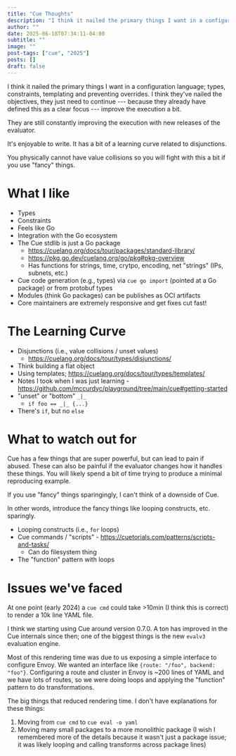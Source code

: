 ```yaml
---
title: "Cue Thoughts"
description: "I think it nailed the primary things I want in a configuration language; types, constraints, templating and preventing overrides. I think they've nailed the objectives, they just need to continue --- because they already have defined this as a clear focus --- improve the execution a bit."
author: ""
date: 2025-06-18T07:34:11-04:00
subtitle: ""
image: ""
post-tags: ["cue", "2025"]
posts: []
draft: false
---
```


I think it nailed the primary things I want in a configuration language; types, constraints, templating and preventing overrides. I think they've nailed the objectives, they just need to continue --- because they already have defined this as a clear focus --- improve the execution a bit.

They are still constantly improving the execution with new releases of the evaluator.

It's enjoyable to write. It has a bit of a learning curve related to disjunctions.

You physically cannot have value collisions so you will fight with this a bit if you use "fancy" things.

# What I like
- Types
- Constraints
- Feels like Go
- Integration with the Go ecosystem
- The Cue stdlib is just a Go package
	- https://cuelang.org/docs/tour/packages/standard-library/
	- https://pkg.go.dev/cuelang.org/go/pkg#pkg-overview
	- Has functions for strings, time, crytpo, encoding, net "strings" (IPs, subnets, etc.)
- Cue code generation (e.g., types) via `cue go import` (pointed at a Go package) or from protobuf types
- Modules (think Go packages) can be publishes as OCI artifacts
- Core maintainers are extremely responsive and get fixes cut fast!

# The Learning Curve
- Disjunctions (i.e., value collisions / unset values)
	- https://cuelang.org/docs/tour/types/disjunctions/
- Think building a flat object
- Using templates; https://cuelang.org/docs/tour/types/templates/
- Notes I took when I was just learning - https://github.com/mccurdyc/playground/tree/main/cue#getting-started
- "unset" or "bottom" `_|_`
	- `if foo == _|_ {...}`
- There's `if`, but no `else`

# What to watch out for
Cue has a few things that are super powerful, but can lead to pain if abused. These can also be painful if the evaluator changes how it handles these things. You will likely spend a bit of time trying to produce a minimal reproducing example.

If you use "fancy" things sparingingly, I can't think of a downside of Cue.

In other words, introduce the fancy things like looping constructs, etc. sparingly.

- Looping constructs (i.e., `for` loops)
- Cue commands / "scripts" - https://cuetorials.com/patterns/scripts-and-tasks/
	- Can do filesystem thing
- The "function" pattern with loops

# Issues we've faced
At one point (early 2024) a `cue cmd` could take >10min (I think this is correct) to render a 10k line YAML file.

I think we starting using Cue around version 0.7.0. A ton has improved in the Cue internals since then; one of the biggest things is the new `evalv3` evaluation engine.

Most of this rendering time was due to us exposing a simple interface to configure Envoy. We wanted an interface like `{route: "/foo", backend: "foo"}`. Configuring a route and cluster in Envoy is ~200 lines of YAML and we have lots of routes, so we were doing loops and applying the "function" pattern to do transformations.

The big things that reduced rendering time. I don't have explanations for these things:
1. Moving from `cue cmd` to `cue eval -o yaml`
2. Moving many small packages to a more monolithic package (I wish I remembered more of the details because it wasn't just a package issue; it was likely looping and calling transforms across package lines)
